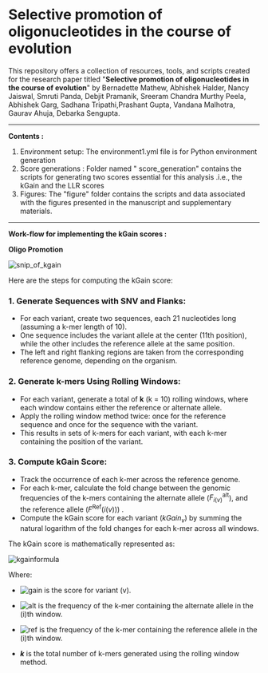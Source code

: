 # Selective promotion of oligonucleotides in the course of evolution 
This repository offers a collection of resources, tools, and scripts created for the research paper titled "**Selective promotion of oligonucleotides in the course of evolution**" by Bernadette Mathew, Abhishek Halder, Nancy Jaiswal, Smruti Panda, Debjit Pramanik, Sreeram Chandra Murthy Peela, Abhishek Garg, Sadhana Tripathi,Prashant Gupta, Vandana Malhotra, Gaurav Ahuja, Debarka Sengupta.

---------------------------------------------------------------------------------------------------------------------------------------------------------------------------------------------------------------------------------------------------------------------------------

**Contents :** 

1. Environment setup: The environment1.yml file is for Python environment generation
2. Score generations : Folder named " score_generation" contains the scripts for generating two scores essential for this analysis .i.e., the kGain and the LLR scores 
3. Figures: The "figure" folder contains the scripts and data associated with the figures presented in the manuscript and supplementary materials.

______________________________________________________________________________________________________________________________________________________________________________________________________________________________________________________________________________
**Work-flow for implementing the kGain scores :**

**Oligo Promotion** 

![snip_of_kgain](https://github.com/user-attachments/assets/59b4fcda-7535-43e7-9b07-cc9f18a87141)


Here are the steps for computing the kGain score:

### 1. **Generate Sequences with SNV and Flanks:**
   - For each variant, create two sequences, each 21 nucleotides long (assuming a k-mer length of 10).
   - One sequence includes the variant allele at the center (11th position), while the other includes the reference allele at the same position.
   - The left and right flanking regions are taken from the corresponding reference genome, depending on the organism.

### 2. **Generate k-mers Using Rolling Windows:**
   - For each variant, generate a total of **k** (k = 10) rolling windows, where each window contains either the reference or alternate allele.
   - Apply the rolling window method twice: once for the reference sequence and once for the sequence with the variant.
   - This results in sets of k-mers for each variant, with each k-mer containing the position of the variant.

### 3. **Compute kGain Score:**
   - Track the occurrence of each k-mer across the reference genome.
   - For each k-mer, calculate the fold change between the genomic frequencies of the k-mers containing the alternate allele ($F^{\text{alt}}_{i(v)}$), and the reference allele ($F^{\text{Ref}}{(i(v)})$)    .
   - Compute the kGain score for each variant ($kGain_{v}$) by summing the natural logarithm of the fold changes for each k-mer across all windows.

The kGain score is mathematically represented as:

![kgainformula](https://github.com/user-attachments/assets/fe11a306-95f2-49c7-a2ba-d42e7ec9ceae)

Where:
- ![gain](https://github.com/user-attachments/assets/db2b8ed7-7d4d-4d84-bf54-e07046144576) is the score for variant (v).
  
- ![alt](https://github.com/user-attachments/assets/1564acf3-1c16-4d47-be39-f578865f997f) is the frequency of the k-mer containing the alternate allele in the \(i\)th window.

- ![ref](https://github.com/user-attachments/assets/c91fc951-0810-498a-ab9e-60d1d839c124) is the frequency of the k-mer containing the reference allele in the \(i\)th window.

- _**k**_ is the total number of k-mers generated using the rolling window method.


